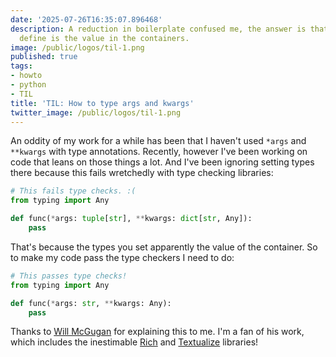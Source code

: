 ```yaml
---
date: '2025-07-26T16:35:07.896468'
description: A reduction in boilerplate confused me, the answer is that the type to
  define is the value in the containers.
image: /public/logos/til-1.png
published: true
tags:
- howto
- python
- TIL
title: 'TIL: How to type args and kwargs'
twitter_image: /public/logos/til-1.png
---
```


An oddity of my work for a while has been that I haven't used `*args` and `**kwargs` with type annotations. Recently, however I've been working on code that leans on those things a lot. And I've been ignoring setting types there because this fails wretchedly with type checking libraries:

```python
# This fails type checks. :(
from typing import Any

def func(*args: tuple[str], **kwargs: dict[str, Any]):
    pass
```

That's because the types you set apparently the value of the container. So to make my code pass the type checkers I need to do:

```python
# This passes type checks!
from typing import Any

def func(*args: str, **kwargs: Any):
    pass
```

Thanks to [Will McGugan](https://willmcgugan.github.io/) for explaining this to me. I'm a fan of his work, which includes the inestimable [Rich](https://github.com/Textualize/rich) and [Textualize](https://textual.textualize.io/) libraries!